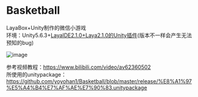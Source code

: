 # Basketball
LayaBox+Unity制作的微信小游戏  
环境：Unity5.6.3+[LayaIDE2.1.0+Laya2.1.0的Unity插件](https://ldc2.layabox.com/layadownload/?type=layaairide-LayaAir%20IDE%202.1.0)(版本不一样会产生无法预知的bug)

![image](https://github.com/yoyohan1/Basketball/blob/master/basketball.gif)

参考视频教程：https://www.bilibili.com/video/av62360502  
所使用的unitypackage：https://github.com/yoyohan1/Basketball/blob/master/release/%E8%A1%97%E5%A4%B4%E7%AF%AE%E7%90%83.unitypackage

